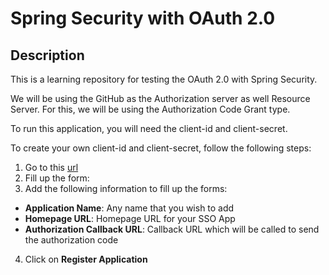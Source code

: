 # Spring Security with OAuth 2.0

## Description

This is a learning repository for testing the OAuth 2.0 with Spring Security.

We will be using the GitHub as the Authorization server as well Resource Server.
For this, we will be using the Authorization Code Grant type.

To run this application, you will need the client-id and client-secret.

To create your own client-id and client-secret, follow the following steps:

1. Go to this [url](https://github.com/settings/applications/new)
2. Fill up the form:
3. Add the following information to fill up the forms:
   
 - **Application Name**: Any name that you wish to add
 - **Homepage URL**: Homepage URL for your SSO App
 - **Authorization Callback URL**: Callback URL which will be called to send the authorization code
4. Click on **Register Application**

